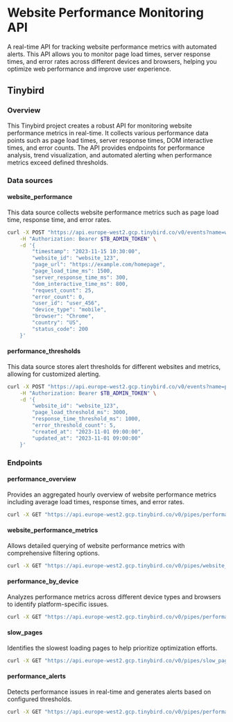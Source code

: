 
# Website Performance Monitoring API

A real-time API for tracking website performance metrics with automated alerts. This API allows you to monitor page load times, server response times, and error rates across different devices and browsers, helping you optimize web performance and improve user experience.

## Tinybird

### Overview

This Tinybird project creates a robust API for monitoring website performance metrics in real-time. It collects various performance data points such as page load times, server response times, DOM interactive times, and error counts. The API provides endpoints for performance analysis, trend visualization, and automated alerting when performance metrics exceed defined thresholds.

### Data sources

#### website_performance

This data source collects website performance metrics such as page load time, response time, and error rates.

```bash
curl -X POST "https://api.europe-west2.gcp.tinybird.co/v0/events?name=website_performance" \
    -H "Authorization: Bearer $TB_ADMIN_TOKEN" \
    -d '{
        "timestamp": "2023-11-15 10:30:00",
        "website_id": "website_123",
        "page_url": "https://example.com/homepage",
        "page_load_time_ms": 1500,
        "server_response_time_ms": 300,
        "dom_interactive_time_ms": 800,
        "request_count": 25,
        "error_count": 0,
        "user_id": "user_456",
        "device_type": "mobile",
        "browser": "Chrome",
        "country": "US",
        "status_code": 200
    }'
```

#### performance_thresholds

This data source stores alert thresholds for different websites and metrics, allowing for customized alerting.

```bash
curl -X POST "https://api.europe-west2.gcp.tinybird.co/v0/events?name=performance_thresholds" \
    -H "Authorization: Bearer $TB_ADMIN_TOKEN" \
    -d '{
        "website_id": "website_123",
        "page_load_threshold_ms": 3000,
        "response_time_threshold_ms": 1000,
        "error_threshold_count": 5,
        "created_at": "2023-11-01 09:00:00",
        "updated_at": "2023-11-01 09:00:00"
    }'
```

### Endpoints

#### performance_overview

Provides an aggregated hourly overview of website performance metrics including average load times, response times, and error rates.

```bash
curl -X GET "https://api.europe-west2.gcp.tinybird.co/v0/pipes/performance_overview.json?token=$TB_ADMIN_TOKEN&start_date=2023-11-01%2000:00:00&end_date=2023-11-15%2023:59:59&website_id=website_123"
```

#### website_performance_metrics

Allows detailed querying of website performance metrics with comprehensive filtering options.

```bash
curl -X GET "https://api.europe-west2.gcp.tinybird.co/v0/pipes/website_performance_metrics.json?token=$TB_ADMIN_TOKEN&website_id=website_123&start_date=2023-11-01%2000:00:00&end_date=2023-11-15%2023:59:59&device_type=mobile&limit=50"
```

#### performance_by_device

Analyzes performance metrics across different device types and browsers to identify platform-specific issues.

```bash
curl -X GET "https://api.europe-west2.gcp.tinybird.co/v0/pipes/performance_by_device.json?token=$TB_ADMIN_TOKEN&start_date=2023-11-01%2000:00:00&end_date=2023-11-15%2023:59:59&website_id=website_123"
```

#### slow_pages

Identifies the slowest loading pages to help prioritize optimization efforts.

```bash
curl -X GET "https://api.europe-west2.gcp.tinybird.co/v0/pipes/slow_pages.json?token=$TB_ADMIN_TOKEN&start_date=2023-11-01%2000:00:00&end_date=2023-11-15%2023:59:59&website_id=website_123&limit=10"
```

#### performance_alerts

Detects performance issues in real-time and generates alerts based on configured thresholds.

```bash
curl -X GET "https://api.europe-west2.gcp.tinybird.co/v0/pipes/performance_alerts.json?token=$TB_ADMIN_TOKEN&website_id=website_123&page_load_threshold=2500&response_threshold=800&error_threshold=3&time_window=30"
```
